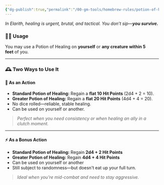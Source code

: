 ```yaml
---
{"dg-publish":true,"permalink":"/00-gm-tools/homebrew-rules/potion-of-healing-revised-rule/"}
---
```


_In Elarith, healing is urgent, brutal, and tactical. You don’t sip—**you survive.**_

### 🧍‍♂️ **Usage**

You may use a Potion of Healing on **yourself** or **any creature within 5 feet** of you.

---

### 🕰️ **Two Ways to Use It**

#### 🛑 **As an Action**

- **Standard Potion of Healing:** Regain a **flat 10 Hit Points** (2d4 + 2 = 10).
- **Greater Potion of Healing:** Regain a **flat 20 Hit Points** (4d4 + 4 = 20).
- No dice rolled—reliable, stable healing.
- Can be used on yourself or another.

> _Perfect when you need consistency or when healing an ally in a clutch moment._

---

#### ⚡ **As a Bonus Action**

- **Standard Potion of Healing:** Regain **2d4 + 2 Hit Points** 
- **Greater Potion of Healing:** Regain **4d4 + 4 Hit Points** 
- Can be used on yourself or another    
- Still subject to randomness—but doesn't eat up your full turn.

> _Ideal when you're mid-combat and need to stay aggressive._
